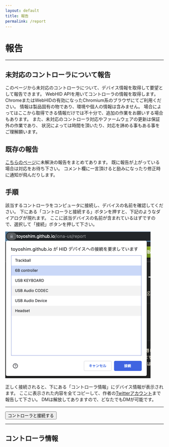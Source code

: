 ```yaml
---
layout: default
title: 報告
permalink: /report
---
```

# 報告
---

## 未対応のコントローラについて報告
このページから未対応のコントローラについて、デバイス情報を取得して要望として報告できます。
WebHID APIを用いてコントローラの情報を取得します。
ChromeまたはWebHIDの有効になったChromium系のブラウザにてご利用ください。
情報は製品固有の物であり、環境や個人の情報は含みません。
場合によってはここから取得できる情報だけでは不十分で、追加の作業をお願いする場合もあります。
また、未対応のコントローラ対応やファームウェアの更新は保証外の作業であり、
状況によっては時間を頂いたり、対応を諦める事もある事をご理解願います。

## 既存の報告
[こちらのページ](https://github.com/toyoshim/iona-us/issues)に未解決の報告をまとめてあります。
既に報告が上がっている場合は対応をお待ち下さい。
コメント欄に一言頂けると励みになったり修正時に通知が飛んだりします。

## 手順
該当するコントローラをコンピュータに接続し、デバイスの名前を確認してください。
下にある「コントローラと接続する」ボタンを押すと、下記のようなダイアログが現れます。
ここに該当デバイスの名前が含まれているはずですので、選択して「接続」ボタンを押して下さい。

![プロンプト](prompt.png)

正しく接続されると、下にある「コントローラ情報」にデバイス情報が表示されます。
ここに表示された内容を全てコピーして、作者の[Twitterアカウント](https://twitter.com/toyoshim)まで報告して下さい。
DMは解放してありますので、どなたでもDMが可能です。

---
<button onclick="connect();">コントローラと接続する</button>

---
## コントローラ情報
<pre id="info"></pre>

<script>
function to2x(v) {
  return '0x' + ('0' + v.toString(16)).substr(-2, 2);
}
async function connect() {
  const devices = await navigator.hid.requestDevice({filters: []});
  const device = devices[0];
  const info = [];
  info.push('"' + device.productName + '"');
  info.push(' VID: 0x' + ('000' + device.vendorId.toString(16)).substr(-4, 4));
  info.push(' PID: 0x' + ('000' + device.productId.toString(16)).substr(-4, 4));
  info.push('[Top Collections]');
  info.push(' #: ' + device.collections.length);
  for (let i = 0; i < device.collections.length; ++i) {
    info.push(' [Collection ' + i + ']');
    info.push('  children#: ' + device.collections[i].children.length);
    info.push('  feature#: ' + device.collections[i].featureReports.length);
    info.push('  input#: ' + device.collections[i].inputReports.length);
    info.push('  output#: ' + device.collections[i].outputReports.length);
    const input = device.collections[i].inputReports;
    const data = [];
    for (let j = 0; j < input.length; ++j) {
      data.push('0x85');
      data.push(to2x(input[j].reportId));
      for (const item of input[j].items) {
        data.push('0x95');
        data.push(to2x(item.reportCount));
        data.push('0x75');
        data.push(to2x(item.reportSize));
        if (item.usageMaximum) {
          if (item.usageMaximum < 256) {
            data.push('0x29');
            data.push(to2x(item.usageMaximum));
          } else {
            data.push('0x2a');
            data.push(to2x(item.usageMaximum & 0xff));
            data.push(to2x(item.usageMaximum >> 8));
          }
        }
        if (item.usageMinimum) {
          if (item.usageMinimum < 256) {
            data.push('0x19');
            data.push(to2x(item.usageMinimum));
          } else {
            data.push('0x1a');
            data.push(to2x(item.usageMinimum & 0xff));
            data.push(to2x(item.usageMinimum >> 8));
          }
        }
        // TODO: {logical|physical}{Maximum|Minimum}, unit*
        for (let usage of item.usages) {
          if (usage > 65535) {
            // Usage Page is encoded as an upper 16-bits
            const usagePage = usage >> 16;
            usage &= 0xffff;
            if (usagePage < 256) {
              data.push('0x05');
              data.push(to2x(usage));
            } else {
              data.push('0x06');
              data.push(to2x(usage & 0xff));
              data.push(to2x(usage >> 8));
            }
          }
          if (usage < 256) {
            data.push('0x09');
            data.push(to2x(usage));
          } else {
            data.push('0x0a');
            data.push(to2x(usage & 0xff));
            data.push(to2x(usage >> 8));
          }
        }
        let bits = 0;
        if (item.isConstant) bits |= 1;
        if (!item.isArray) bits |= 2;
        if (!item.isAbsolute) bits |= 4;
        if (item.wrap) bits |= 8;
        if (!item.isLinear) bits |= 16;
        if (!item.hasPreferredState) bits |= 32;
        if (item.hasNull) bits |= 64;
        if (item.isBufferredBytes) bits |= 256;
        // TODO: isRange, isVolatile
        if (bits < 256) {
          data.push('0x81');
          data.push(to2x(bits));
        } else {
          data.push('0x82');
          data.push(to2x(bits & 0xff));
          data.push(to2x(bits >> 8));
        }
      }
      info.push('  input' + j + ': ' + data.join(', '));
    }
  }
  info.push('END');
  document.getElementById('info').innerText = info.join('\n');
}
</script>